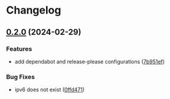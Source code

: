 # Changelog

## [0.2.0](https://github.com/sergelogvinov/ansible-role-iptables/compare/v0.1.0...v0.2.0) (2024-02-29)


### Features

* add dependabot and release-please configurations ([7b951ef](https://github.com/sergelogvinov/ansible-role-iptables/commit/7b951ef7228a23d51611cd5bf4e3624227aad3db))


### Bug Fixes

* ipv6 does not exist ([0ffd471](https://github.com/sergelogvinov/ansible-role-iptables/commit/0ffd4719d1edfc3aa226b54ed1794d52bd29fb37))
